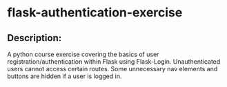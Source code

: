 # flask-authentication-exercise

## Description:

A python course exercise covering the basics of user registration/authentication within Flask using 
Flask-Login. Unauthenticated users cannot access certain routes. Some unnecessary nav elements and 
buttons are hidden if a user is logged in. 